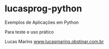 # lucasprog-python

Exemplos de Aplicações em Python

Para teste e uso prático

Lucas Marins
www.lucasmarins.obstinar.com.br
